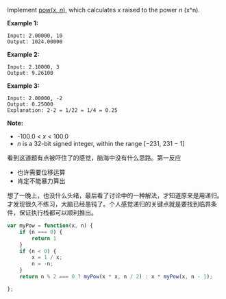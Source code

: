 Implement [pow(*x*, *n*)](http://www.cplusplus.com/reference/valarray/pow/), which calculates *x* raised to the power *n* (x^n).

**Example 1:**

```
Input: 2.00000, 10
Output: 1024.00000
```

**Example 2:**

```
Input: 2.10000, 3
Output: 9.26100
```

**Example 3:**

```
Input: 2.00000, -2
Output: 0.25000
Explanation: 2-2 = 1/22 = 1/4 = 0.25
```

**Note:**

- -100.0 < *x* < 100.0
- *n* is a 32-bit signed integer, within the range [−231, 231 − 1]

看到这道题有点被吓住了的感觉，脑海中没有什么思路。第一反应

- 也许需要位移运算
- 肯定不能暴力算出

想了一晚上，也没什么头绪，最后看了讨论中的一种解法，才知道原来是用递归。才发现很久不练习，大脑已经愚钝了。个人感觉递归的关键点就是要找到临界条件，保证执行栈都可以顺利推出。

```javascript
var myPow = function(x, n) {
    if (n === 0) {
        return 1
    }
    if (n < 0) {
        x = 1 / x;
        n = -n;
    }
    return n % 2 === 0 ? myPow(x * x, n / 2) : x * myPow(x, n - 1);

};
```

